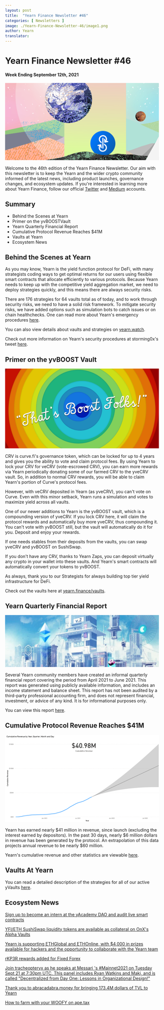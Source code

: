 ```yaml
---
layout: post
title:  "Yearn Finance Newsletter #46"
categories: [ Newsletters ]
image: ./Yearn-Finance-Newsletter-46/image1.png
author: Yearn
translator: 
---
```


# Yearn Finance Newsletter #46
#### Week Ending September 12th, 2021


![](image1.png)




Welcome to the 46th edition of the Yearn Finance Newsletter. Our aim with this newsletter is to keep the Yearn and the wider crypto community informed of the latest news, including product launches, governance changes, and ecosystem updates. If you're interested in learning more about Yearn Finance, follow our official [Twitter](https://twitter.com/iearnfinance) and [Medium](https://medium.com/iearn) accounts.

## **Summary**

- Behind the Scenes at Yearn  
- Primer on the yvBOOSTVault  
- Yearn Quarterly Financial Report  
- Cumulative Protocol Revenue Reaches $41M   
- Vaults at Yearn  
- Ecosystem News


## **Behind the Scenes at Yearn**

As you may know, Yearn is the yield function protocol for DeFi, with many strategists coding ways to get optimal returns for our users using flexible smart contracts that allocate efficiently to various protocols. Because Yearn needs to keep up with the competitive yield aggregation market, we need to deploy strategies quickly, and this means there are always security risks.

There are 176 strategies for 64 vaults total as of today, and to work through security risks, we need to have a solid risk framework. To mitigate security risks, we have added options such as simulation bots to catch issues or on chain healthchecks. One can read more about Yearn's emergency procedures [here](https://github.com/yearn/yearn-devdocs/blob/master/docs/developers/v2/EMERGENCY.md).

You can also view details about vaults and strategies on [yearn.watch](https://yearn.watch/).

Check out more information on Yearn's security procedures at storming0x's tweet [here](https://twitter.com/storming0x/status/1436851219864059906).

## **Primer on the yvBOOST Vault**

![](image2.png)

CRV is curve.fi's governance token, which can be locked for up to 4 years and gives you the ability to vote and claim protocol fees. By using Yearn to lock your CRV for veCRV (vote-escrowed CRV), you can earn more rewards via Yearn periodically donating some of our farmed CRV to the yveCRV vault. So, in addition to normal CRV rewards, you will be able to claim Yearn's portion of Curve's protocol fees.

However, with veCRV deposited in Yearn (as yveCRV), you can't vote on Curve. Even with this minor setback, Yearn runs a simulation and votes to maximize yield across all vaults.

One of our newer additions to Yearn is the yvBOOST vault, which is a compounding version of yveCRV. If you lock CRV here, it will claim the protocol rewards and automatically buy more yveCRV, thus compounding it. You can't vote with yvBOOST still, but the vault will automatically do it for you. Deposit and enjoy your rewards.

If one needs stables from their deposits from the vaults, you can swap yveCRV and yvBOOST on SushiSwap.

If you don't have any CRV, thanks to Yearn Zaps, you can deposit virtually any crypto in your wallet into these vaults. And Yearn's smart contracts will automatically convert your tokens to yvBOOST.

As always, thank you to our Strategists for always building top tier yield infrastructure for DeFi.

Check out the vaults here at [yearn.finance/vaults](https://yearn.finance/vaults).

## **Yearn Quarterly Financial Report**

![](image3.png)

Several Yearn community members have created an informal quarterly financial report covering the period from April 2021 to June 2021. This report was generated using publicly available information, and includes an income statement and balance sheet. This report has not been audited by a third-party professional accounting firm, and does not represent financial, investment, or advice of any kind. It is for informational purposes only.

You can view this report [here](https://github.com/yearn/yearn-pm/blob/master/financials/reports/2021Q2-yearn-quarterly-report.pdf).

## **Cumulative Protocol Revenue Reaches $41M**

![](image4.png)

Yearn has earned nearly $41 million in revenue, since launch (excluding the interest earned by depositors). In the past 30 days, nearly $6 million dollars in revenue has been generated by the protocol. An extrapolation of this data projects annual revenue to be nearly $60 million.

Yearn's cumulative revenue and other statistics are viewable [here](https://www.yfistats.com/).

## **Vaults At Yearn**

You can read a detailed description of the strategies for all of our active yVaults [here](https://medium.com/yearn-state-of-the-vaults/the-vaults-at-yearn-9237905ffed3).

## **Ecosystem News**

[Sign up to become an intern at the yAcademy DAO and audit live smart contracts](https://twitter.com/yAcademyDAO/status/1435866622556659717)

[YFI/ETH SushiSwap liquidity tokens are available as collateral on OnX's Alpha Vaults](https://twitter.com/OnXFinance/status/1435229990681972741)

[Yearn is supporting ETHGlobal and ETHOnline, with $4,000 in prizes available for hackers and the opportunity to collaborate with the Yearn team](https://twitter.com/iearnfinance/status/1436302183545196546)

[rKP3R rewards added for Fixed Forex](https://twitter.com/thekeep3r/status/1437402914474037256)

[Join tracheopteryx as he speaks at Messari 's #Mainnet2021 on Tuesday Sept 21 at 7:30pm UTC. This panel includes Ryan Watkins and Maki, and is called "Decentralized from Day One: Lessons in Organizational Design!"](https://twitter.com/tracheopteryx/status/1436257062971977729)

[Thank you to abracadabra.money for bringing 173.4M dollars of TVL to Yearn](https://twitter.com/danielesesta/status/1437372628054982663?s=20)

[How to farm with your WOOFY on ape.tax](https://twitter.com/ape_tax/status/1436908119817211913?s=20)
